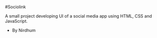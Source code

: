 #Sociolink

A small project developing UI of a social media app using HTML, CSS and JavaScript.

- By Nirdhum